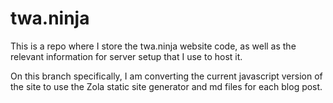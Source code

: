 # twa.ninja

This is a repo where I store the twa.ninja website code, as well as the relevant information for server setup that I use to host it.

On this branch specifically, I am converting the current javascript version of the site to use the Zola static site generator and md files for each blog post.
